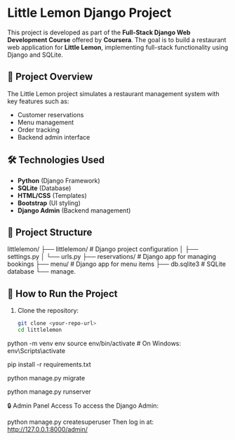 # Little Lemon Django Project

This project is developed as part of the **Full-Stack Django Web Development Course** offered by **Coursera**. The goal is to build a restaurant web application for **Little Lemon**, implementing full-stack functionality using Django and SQLite.

## 🚀 Project Overview

The Little Lemon project simulates a restaurant management system with key features such as:

- Customer reservations
- Menu management
- Order tracking
- Backend admin interface

## 🛠️ Technologies Used

- **Python** (Django Framework)
- **SQLite** (Database)
- **HTML/CSS** (Templates)
- **Bootstrap** (UI styling)
- **Django Admin** (Backend management)

## 📁 Project Structure

littlelemon/
├── littlelemon/ # Django project configuration
│ ├── settings.py
│ └── urls.py
├── reservations/ # Django app for managing bookings
├── menu/ # Django app for menu items
├── db.sqlite3 # SQLite database
└── manage.


## 🧪 How to Run the Project

1. Clone the repository:
   ```bash
   git clone <your-repo-url>
   cd littlelemon
python -m venv env
source env/bin/activate   # On Windows: env\Scripts\activate

pip install -r requirements.txt

python manage.py migrate

python manage.py runserver




🔒 Admin Panel Access
To access the Django Admin:

python manage.py createsuperuser
Then log in at: http://127.0.0.1:8000/admin/



